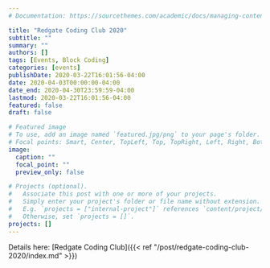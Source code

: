 ```yaml
---
# Documentation: https://sourcethemes.com/academic/docs/managing-content/

title: "Redgate Coding Club 2020"
subtitle: ""
summary: ""
authors: []
tags: [Events, Block Coding]
categories: [events]
publishDate: 2020-03-22T16:01:56-04:00
date: 2020-04-03T00:00:00-04:00
date_end: 2020-04-30T23:59:59-04:00
lastmod: 2020-03-22T16:01:56-04:00
featured: false
draft: false

# Featured image
# To use, add an image named `featured.jpg/png` to your page's folder.
# Focal points: Smart, Center, TopLeft, Top, TopRight, Left, Right, BottomLeft, Bottom, BottomRight.
image:
  caption: ""
  focal_point: ""
  preview_only: false

# Projects (optional).
#   Associate this post with one or more of your projects.
#   Simply enter your project's folder or file name without extension.
#   E.g. `projects = ["internal-project"]` references `content/project/deep-learning/index.md`.
#   Otherwise, set `projects = []`.
projects: []
---
```


Details here: [Redgate Coding Club]({{< ref "/post/redgate-coding-club-2020/index.md" >}})